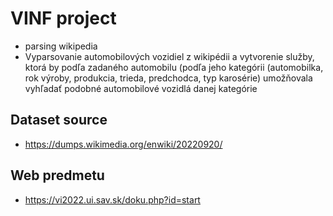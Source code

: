 # VINF project

- parsing wikipedia
- Vyparsovanie automobilových vozidiel z wikipédii a vytvorenie služby, ktorá by podľa zadaného automobilu (podľa jeho kategórii (automobilka, rok výroby, produkcia, trieda, predchodca, typ karosérie) umožňovala vyhľadať podobné automobilové vozidlá danej kategórie

## Dataset source

- https://dumps.wikimedia.org/enwiki/20220920/


## Web predmetu

- https://vi2022.ui.sav.sk/doku.php?id=start